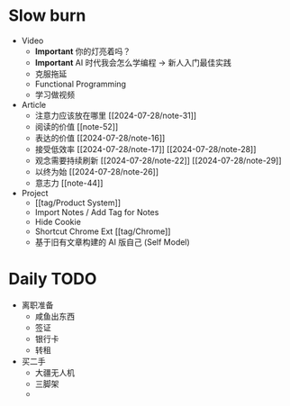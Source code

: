 # Slow burn
- Video
  - **Important** 你的灯亮着吗？
  - **Important** AI 时代我会怎么学编程 -> 新人入门最佳实践
  - 克服拖延
  - Functional Programming
  - 学习做视频
- Article
  - 注意力应该放在哪里 [[2024-07-28/note-31]]
  - 阅读的价值 [[note-52]]
  - 表达的价值 [[2024-07-28/note-16]]
  - 接受低效率 [[2024-07-28/note-17]] [[2024-07-28/note-28]]
  - 观念需要持续刷新 [[2024-07-28/note-22]] [[2024-07-28/note-29]]
  - 以终为始 [[2024-07-28/note-26]]
  - 意志力 [[note-44]]
- Project
  - [[tag/Product System]]
  - Import Notes / Add Tag for Notes
  - Hide Cookie
  - Shortcut Chrome Ext [[tag/Chrome]]
  - 基于旧有文章构建的 AI 版自己 (Self Model)

# Daily TODO
- 离职准备
  - 咸鱼出东西
  - 签证
  - 银行卡
  - 转租
- 买二手
  - 大疆无人机
  - 三脚架
  - 